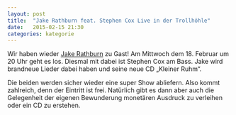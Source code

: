 ```yaml
---
layout: post
title:  "Jake Rathburn feat. Stephen Cox Live in der Trollhöhle"
date:   2015-02-15 21:30
categories: kategorie
---
```


Wir haben wieder [Jake Rathburn](http://www.jakerathburn.com/) zu Gast! Am Mittwoch dem 18. Februar um 20 Uhr geht es los. Diesmal mit dabei ist Stephen Cox am Bass. Jake wird brandneue Lieder dabei haben und seine neue CD „Kleiner Ruhm“.

Die beiden werden sicher wieder eine super Show abliefern. Also kommt zahlreich, denn der Eintritt ist frei. Natürlich gibt es dann aber auch die Gelegenheit der eigenen Bewunderung monetären Ausdruck zu verleihen oder ein CD zu erstehen.
